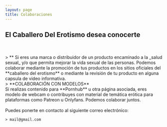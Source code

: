 ```yaml
---
layout: page
title: Colaboraciones
---
```

  
## El Caballero Del Erotismo desea conocerte
<br>
<br>
> **<PROMOCIÓN DE SALUD SEXUAL**
<br> 
Si eres una marca o distribuidor de un producto encaminado a la _salud sexual_ y/o que permita mejorar la vida sexual de las personas. Podemos colaborar mediante la promoción de tus productos en los sitios oficiales del **caballero del erotismo** o mediante la revisión de tu producto en alguna capsula de video informativa.
<br>
> **COLABORACIÓN CON MODELOS**
<br> 
Si realizas contenido para **Pornhub** u otra página asociada, eres modelo de webcam o contribuyes con material de temática erótica para plataformas como Patreon u Onlyfans. Podemos colaborar juntos.
<br>
<br>
Puedes ponerte en contacto al siguiente correo electrónico:

    > mail@gmail.com

